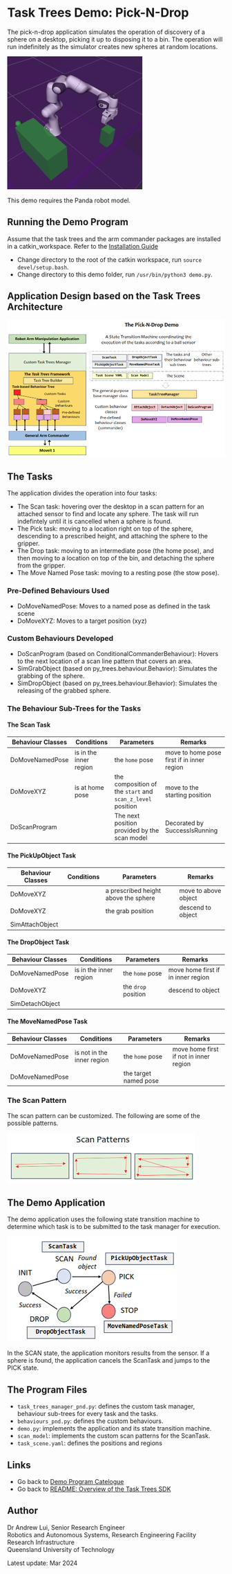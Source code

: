 # Task Trees Demo: Pick-N-Drop

The pick-n-drop application simulates the operation of discovery of a sphere on a desktop, picking it up to disposing it to a bin. The operation will run indefinitely as the simulator creates new spheres at random locations.

![The Demo](docs/DemoPickNDrop1.gif)

This demo requires the Panda robot model.

## Running the Demo Program

Assume that the task trees and the arm commander packages are installed in a catkin_workspace. Refer to the [Installation Guide](https://github.com/REF-RAS/task_trees/docs/INSTALL.md)

- Change directory to the root of the catkin workspace, run `source devel/setup.bash`.
- Change directory to this demo folder, run `/usr/bin/python3 demo.py`.

## Application Design based on the Task Trees Architecture

![The Design](docs/PickNDropDesign.png)

## The Tasks

The application divides the operation into four tasks:
- The Scan task: hovering over the desktop in a scan pattern for an attached sensor to find and locate any sphere. The task will run indefintely until it is cancelled when a sphere is found.
- The Pick task: moving to a location right on top of the sphere, descending to a prescribed height, and attaching the sphere to the gripper.
- The Drop task: moving to an intermediate pose (the home pose), and then moving to a location on top of the bin, and detaching the sphere from the gripper.
- The Move Named Pose task: moving to a resting pose (the stow pose).

### Pre-Defined Behaviours Used

- DoMoveNamedPose: Moves to a named pose as defined in the task scene
- DoMoveXYZ: Moves to a target position (xyz)

### Custom Behaviours Developed

- DoScanProgram (based on ConditionalCommanderBehaviour): Hovers to the next location of a scan line pattern that covers an area.
- SimGrabObject (based on py_trees.behaviour.Behavior): Simulates the grabbing of the sphere.
- SimDropObject (based on py_trees.behaviour.Behavior): Simulates the releasing of the grabbed sphere.
 
### The Behaviour Sub-Trees for the Tasks

#### The Scan Task

| Behaviour Classes | Conditions | Parameters | Remarks |
| --------- | ------- | ------ | ------- |
| DoMoveNamedPose | is in the inner region | the `home` pose | move to home pose first if in inner region |
| DoMoveXYZ | is at home pose | the composition of the `start` and `scan_z_level` position | move to the starting position |
| DoScanProgram |  | The next position provided by the scan model | Decorated by SuccessIsRunning|  

#### The PickUpObject Task

| Behaviour Classes | Conditions | Parameters | Remarks |
| --------- | ------- | ------ | ------- |
| DoMoveXYZ | | a prescribed height above the sphere | move to above object|
| DoMoveXYZ | | the grab position | descend to object |
| SimAttachObject |  |  |  |  

#### The DropObject Task

| Behaviour Classes | Conditions | Parameters | Remarks |
| --------- | ------- | ------ | ------- |
| DoMoveNamedPose | is in the inner region | the `home` pose | move home first if in inner region|
| DoMoveXYZ | | the `drop` position | descend to object |
| SimDetachObject |  |  |  | 

#### The MoveNamedPose Task

| Behaviour Classes | Conditions | Parameters | Remarks |
| --------- | ------- | ------ | ------- |
| DoMoveNamedPose | is not in the inner region | the `home` pose | move home first if not in inner region|
| DoMoveNamedPose | | the target named pose | |
                        
### The Scan Pattern

The scan pattern can be customized. The following are some of the possible patterns.

![The Scan Patterns](docs/PickNDropScanPatterns.png)

## The Demo Application

The demo application uses the following state transition machine to determine which task is to be submitted to the task manager for execution. 

![The State Transition Machine](docs/PickNDropStates.png)

In the SCAN state, the application monitors results from the sensor. If a sphere is found, the application cancels the ScanTask and jumps to the PICK state. 

## The Program Files
- `task_trees_manager_pnd.py`: defines the custom task manager, behaviour sub-trees for every task and the tasks. 
- `behaviours_pnd.py`: defines the custom behaviours.
- `demo.py`: implements the application and its state transition machine.
- `scan_model`: implements the custom scan patterns for the ScanTask.
- `task_scene.yaml`: defines the positions and regions

## Links

- Go back to [Demo Program Catelogue](../DEMO_PROGRAMS.md)
- Go back to [README: Overview of the Task Trees SDK](README.md)

## Author

Dr Andrew Lui, Senior Research Engineer <br />
Robotics and Autonomous Systems, Research Engineering Facility <br />
Research Infrastructure <br />
Queensland University of Technology <br />

Latest update: Mar 2024